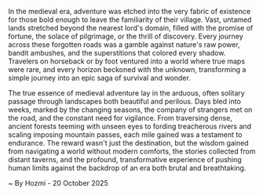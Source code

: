 
In the medieval era, adventure was etched into the very fabric of existence for those bold enough to leave the familiarity of their village. Vast, untamed lands stretched beyond the nearest lord's domain, filled with the promise of fortune, the solace of pilgrimage, or the thrill of discovery. Every journey across these forgotten roads was a gamble against nature's raw power, bandit ambushes, and the superstitions that colored every shadow. Travelers on horseback or by foot ventured into a world where true maps were rare, and every horizon beckoned with the unknown, transforming a simple journey into an epic saga of survival and wonder.

The true essence of medieval adventure lay in the arduous, often solitary passage through landscapes both beautiful and perilous. Days bled into weeks, marked by the changing seasons, the company of strangers met on the road, and the constant need for vigilance. From traversing dense, ancient forests teeming with unseen eyes to fording treacherous rivers and scaling imposing mountain passes, each mile gained was a testament to endurance. The reward wasn't just the destination, but the wisdom gained from navigating a world without modern comforts, the stories collected from distant taverns, and the profound, transformative experience of pushing human limits against the backdrop of an era both brutal and breathtaking.

~ By Hozmi - 20 October 2025
